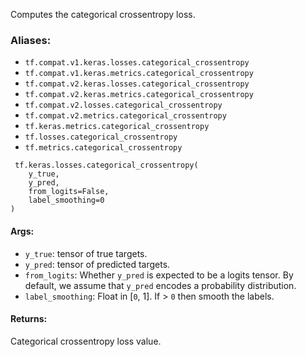 
Computes the categorical crossentropy loss.
### Aliases:
- `tf.compat.v1.keras.losses.categorical_crossentropy`
- `tf.compat.v1.keras.metrics.categorical_crossentropy`
- `tf.compat.v2.keras.losses.categorical_crossentropy`
- `tf.compat.v2.keras.metrics.categorical_crossentropy`
- `tf.compat.v2.losses.categorical_crossentropy`
- `tf.compat.v2.metrics.categorical_crossentropy`
- `tf.keras.metrics.categorical_crossentropy`
- `tf.losses.categorical_crossentropy`
- `tf.metrics.categorical_crossentropy`

```
 tf.keras.losses.categorical_crossentropy(
    y_true,
    y_pred,
    from_logits=False,
    label_smoothing=0
)
```
#### Args:
- `y_true`: tensor of true targets.
- `y_pred`: tensor of predicted targets.
- `from_logits`: Whether `y_pred` is expected to be a logits tensor. By default, we assume that `y_pred` encodes a probability distribution.
- `label_smoothing`: Float in [`0`, 1]. If > `0` then smooth the labels.
#### Returns:

Categorical crossentropy loss value.
